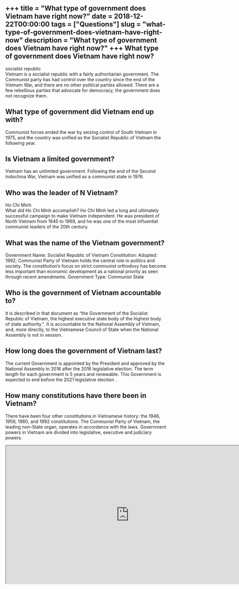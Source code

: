+++
title = "What type of government does Vietnam have right now?"
date = 2018-12-22T00:00:00
tags = ["Questions"]
slug = "what-type-of-government-does-vietnam-have-right-now"
description = "What type of government does Vietnam have right now?"
+++
What type of government does Vietnam have right now?
----------------------------------------------------

socialist republic  
Vietnam is a socialist republic with a fairly authoritarian government. The Communist party has had control over the country since the end of the Vietnam War, and there are no other political parties allowed. There are a few rebellious parties that advocate for democracy, the government does not recognize them.

What type of government did Vietnam end up with?
------------------------------------------------

Communist forces ended the war by seizing control of South Vietnam in 1975, and the country was unified as the Socialist Republic of Vietnam the following year.

Is Vietnam a limited government?
--------------------------------

Vietnam has an unlimited government. Following the end of the Second Indochina War, Vietnam was unified as a communist state in 1976.

Who was the leader of N Vietnam?
--------------------------------

Ho Chi Minh  
What did Ho Chi Minh accomplish? Ho Chi Minh led a long and ultimately successful campaign to make Vietnam independent. He was president of North Vietnam from 1945 to 1969, and he was one of the most influential communist leaders of the 20th century.

What was the name of the Vietnam government?
--------------------------------------------

Government Name: Socialist Republic of Vietnam Constitution: Adopted: 1992; Communist Party of Vietnam holds the central role in politics and society. The constitution’s focus on strict communist orthodoxy has become less important than economic development as a national priority as seen through recent amendments. Government Type: Communist State

Who is the government of Vietnam accountable to?
------------------------------------------------

It is described in that document as “the Government of the Socialist Republic of Vietnam, the highest executive state body of the highest body of state authority.”. It is accountable to the National Assembly of Vietnam, and, more directly, to the Vietnamese Council of State when the National Assembly is not in session.

How long does the government of Vietnam last?
---------------------------------------------

The current Government is appointed by the President and approved by the National Assembly in 2016 after the 2016 legislative election. The term length for each government is 5 years and renewable. This Government is expected to end before the 2021 legislative election .

How many constitutions have there been in Vietnam?
--------------------------------------------------

There have been four other constitutions in Vietnamese history: the 1946, 1959, 1980, and 1992 constitutions. The Communist Party of Vietnam, the leading non-State organ, operates in accordance with the laws. Government powers in Vietnam are divided into legislative, executive and judiciary powers.

<iframe allow="accelerometer; autoplay; clipboard-write; encrypted-media; gyroscope; picture-in-picture" allowfullscreen="" class="__youtube_prefs__  epyt-is-override  no-lazyload" data-no-lazy="1" data-origheight="433" data-origwidth="770" data-skipgform_ajax_framebjll="" height="433" id="_ytid_34209" loading="lazy" src="https://www.youtube.com/embed/rBlVxP7oGxs?enablejsapi=1&autoplay=0&cc_load_policy=0&cc_lang_pref=&iv_load_policy=1&loop=0&modestbranding=0&rel=1&fs=1&playsinline=0&autohide=2&theme=dark&color=red&controls=1&" title="YouTube player" width="770"></iframe>